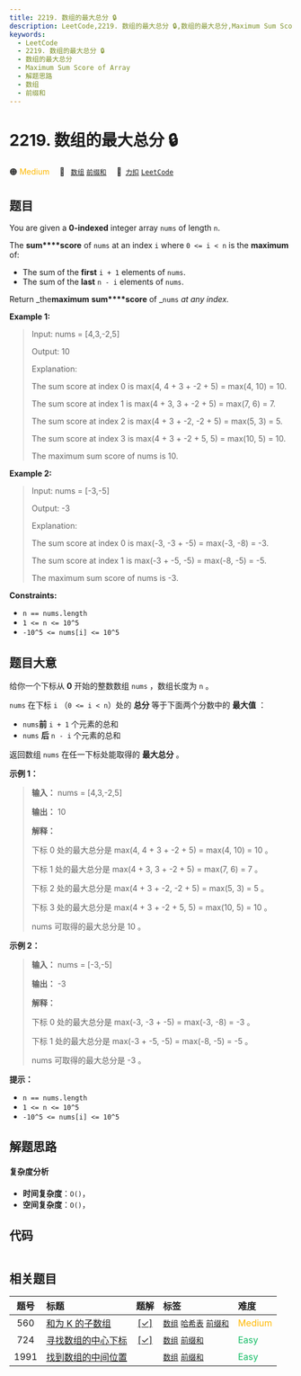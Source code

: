 ```yaml
---
title: 2219. 数组的最大总分 🔒
description: LeetCode,2219. 数组的最大总分 🔒,数组的最大总分,Maximum Sum Score of Array,解题思路,数组,前缀和
keywords:
  - LeetCode
  - 2219. 数组的最大总分 🔒
  - 数组的最大总分
  - Maximum Sum Score of Array
  - 解题思路
  - 数组
  - 前缀和
---
```


# 2219. 数组的最大总分 🔒

🟠 <font color=#ffb800>Medium</font>&emsp; 🔖&ensp; [`数组`](/tag/array.md) [`前缀和`](/tag/prefix-sum.md)&emsp; 🔗&ensp;[`力扣`](https://leetcode.cn/problems/maximum-sum-score-of-array) [`LeetCode`](https://leetcode.com/problems/maximum-sum-score-of-array)

## 题目

You are given a **0-indexed** integer array `nums` of length `n`.

The **sum****score** of `nums` at an index `i` where `0 <= i < n` is the
**maximum** of:

  * The sum of the **first** `i + 1` elements of `nums`.
  * The sum of the **last** `n - i` elements of `nums`.

Return _the**maximum** **sum****score** of _`nums` _at any index._



**Example 1:**

> Input: nums = [4,3,-2,5]
> 
> Output: 10
> 
> Explanation:
> 
> The sum score at index 0 is max(4, 4 + 3 + -2 + 5) = max(4, 10) = 10.
> 
> The sum score at index 1 is max(4 + 3, 3 + -2 + 5) = max(7, 6) = 7.
> 
> The sum score at index 2 is max(4 + 3 + -2, -2 + 5) = max(5, 3) = 5.
> 
> The sum score at index 3 is max(4 + 3 + -2 + 5, 5) = max(10, 5) = 10.
> 
> The maximum sum score of nums is 10.

**Example 2:**

> Input: nums = [-3,-5]
> 
> Output: -3
> 
> Explanation:
> 
> The sum score at index 0 is max(-3, -3 + -5) = max(-3, -8) = -3.
> 
> The sum score at index 1 is max(-3 + -5, -5) = max(-8, -5) = -5.
> 
> The maximum sum score of nums is -3.

**Constraints:**

  * `n == nums.length`
  * `1 <= n <= 10^5`
  * `-10^5 <= nums[i] <= 10^5`


## 题目大意

给你一个下标从 **0** 开始的整数数组 `nums` ，数组长度为 `n` 。

`nums` 在下标 `i` （`0 <= i < n`）处的 **总分** 等于下面两个分数中的 **最大值** ：

  * `nums`**前** `i + 1` 个元素的总和
  * `nums` **后** `n - i` 个元素的总和

返回数组 `nums` 在任一下标处能取得的 **最大总分** 。



**示例 1：**

> 
> 
> 
> 
> 
> **输入：** nums = [4,3,-2,5]
> 
> **输出：** 10
> 
> **解释：**
> 
> 下标 0 处的最大总分是 max(4, 4 + 3 + -2 + 5) = max(4, 10) = 10 。
> 
> 下标 1 处的最大总分是 max(4 + 3, 3 + -2 + 5) = max(7, 6) = 7 。
> 
> 下标 2 处的最大总分是 max(4 + 3 + -2, -2 + 5) = max(5, 3) = 5 。
> 
> 下标 3 处的最大总分是 max(4 + 3 + -2 + 5, 5) = max(10, 5) = 10 。
> 
> nums 可取得的最大总分是 10 。
> 
> 

**示例 2：**

> 
> 
> 
> 
> 
> **输入：** nums = [-3,-5]
> 
> **输出：** -3
> 
> **解释：**
> 
> 下标 0 处的最大总分是 max(-3, -3 + -5) = max(-3, -8) = -3 。
> 
> 下标 1 处的最大总分是 max(-3 + -5, -5) = max(-8, -5) = -5 。
> 
> nums 可取得的最大总分是 -3 。
> 
> 



**提示：**

  * `n == nums.length`
  * `1 <= n <= 10^5`
  * `-10^5 <= nums[i] <= 10^5`


## 解题思路

#### 复杂度分析

- **时间复杂度**：`O()`，
- **空间复杂度**：`O()`，

## 代码

```javascript

```

## 相关题目

<!-- prettier-ignore -->
| 题号 | 标题 | 题解 | 标签 | 难度 |
| :------: | :------ | :------: | :------ | :------ |
| 560 | [和为 K 的子数组](https://leetcode.com/problems/subarray-sum-equals-k) | [[✓]](/problem/0560.md) |  [`数组`](/tag/array.md) [`哈希表`](/tag/hash-table.md) [`前缀和`](/tag/prefix-sum.md) | <font color=#ffb800>Medium</font> |
| 724 | [寻找数组的中心下标](https://leetcode.com/problems/find-pivot-index) | [[✓]](/problem/0724.md) |  [`数组`](/tag/array.md) [`前缀和`](/tag/prefix-sum.md) | <font color=#15bd66>Easy</font> |
| 1991 | [找到数组的中间位置](https://leetcode.com/problems/find-the-middle-index-in-array) |  |  [`数组`](/tag/array.md) [`前缀和`](/tag/prefix-sum.md) | <font color=#15bd66>Easy</font> |